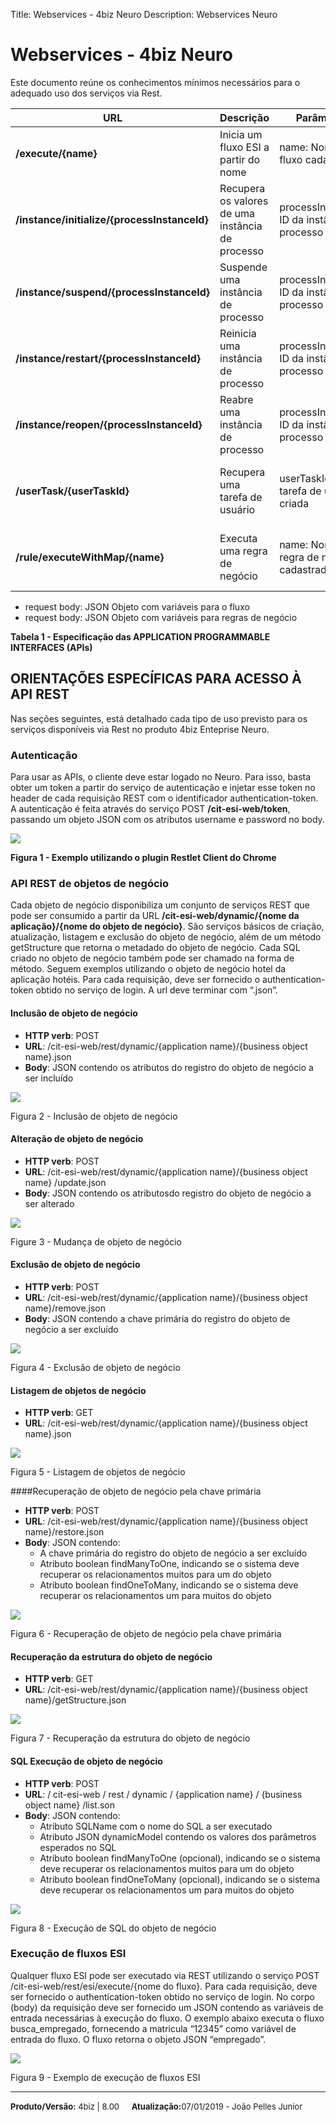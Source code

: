 Title: Webservices - 4biz Neuro
Description: Webservices Neuro

# Webservices - 4biz Neuro

Este documento reúne os conhecimentos mínimos necessários para o adequado uso dos serviços via Rest.

| **URL**                                      | **Descrição**                           | **Parâmetros**                                | **Retorna**                                        |
|----------------------------------------------|-------------------------------------------|-----------------------------------------------|---------------------------------------------------|
| **/execute/{name}**                     | Inicia um fluxo ESI a partir do nome                | name: Nome do fluxo cadastrado             | Objeto representativo do fluxo cadastrado      |
| **/instance/initialize/{processInstanceId}** | Recupera os valores de uma instância de processo | processInstanceid: ID da instância de processo | Objeto representativo da instância de processo cadastrada |
| **/instance/suspend/{processInstanceId}**    | Suspende uma instância de processo               | processInstanceid: ID da instância de processo | Objeto representativo da instância de processo cadastrada |
| **/instance/restart/{processInstanceId}**    | Reinicia uma instância de processo               | processInstanceid: ID da instância de processo | Objeto representativo da instância de processo cadastrada |
| **/instance/reopen/{processInstanceId}**     | Reabre uma instância de processo                | processInstanceid: ID da instância de processo | Objeto representativo da instância de processo cadastrada |
| **/userTask/{userTaskId}**                   | Recupera uma tarefa de usuário                    | userTaskId: ID da tarefa de usuário criada       | Objeto representativo da instância de processo cadastrada |
| **/rule/executeWithMap/{name}**              | Executa uma regra de negócio                  | name: Nome da regra de negócio cadastrada    | Objeto representativo da regra de negócio executada      |

-   request body: JSON Objeto com variáveis para o fluxo
-   request body: JSON Objeto com variáveis para regras de negócio

**Tabela 1 - Especificação das APPLICATION PROGRAMMABLE INTERFACES (APIs)**

## ORIENTAÇÕES ESPECÍFICAS PARA ACESSO À API REST

Nas seções seguintes, está detalhado cada tipo de uso previsto para os serviços disponíveis via Rest no produto 4biz Enteprise Neuro.

### Autenticação

Para usar as APIs, o cliente deve estar logado no Neuro. Para isso, basta obter um token a partir do serviço de autenticação e injetar esse token no header de cada requisição REST com o identificador authentication-token. A autenticação é feita através do serviço POST **/cit-esi-web/token**, passando um objeto JSON com os atributos username e password no body.

![](../img/9181.png)

**Figura 1 - Exemplo utilizando o plugin Restlet Client do Chrome**

### API REST de objetos de negócio

Cada objeto de negócio disponibiliza um conjunto de serviços REST que pode ser consumido a partir da URL **/cit-esi-web/dynamic/{nome da aplicação}/{nome do objeto de negócio}**. São serviços básicos de criação, atualização, listagem e exclusão do objeto de negócio, além de um método getStructure que retorna o metadado do objeto de negócio. Cada SQL criado no objeto de negócio também pode ser chamado na forma de método. Seguem exemplos utilizando o objeto de negócio hotel da aplicação hotéis. Para cada requisição, deve ser fornecido o authentication-token obtido no serviço de login. A url deve terminar com “.json”.

#### Inclusão de objeto de negócio

-   **HTTP verb**: POST
-   **URL**: /cit-esi-web/rest/dynamic/{application name}/{business object name}.json
-   **Body**: JSON contendo os atributos do registro do objeto de negócio a ser incluído

![](../img/9182.png)

Figura 2 - Inclusão de objeto de negócio

#### Alteração de objeto de negócio

-   **HTTP verb**: POST
-   **URL**: /cit-esi-web/rest/dynamic/{application name}/{business object name} /update.json
-   **Body**: JSON contendo os atributosdo registro do objeto de negócio a ser alterado

![](../img/9183.png)

Figure 3 - Mudança de objeto de negócio

#### Exclusão de objeto de negócio

-   **HTTP verb**: POST
-   **URL**: /cit-esi-web/rest/dynamic/{application name}/{business object name}/remove.json
-   **Body**: JSON contendo a chave primária do registro do objeto de negócio a ser excluído

![](../img/9184.png)

Figura 4 - Exclusão de objeto de negócio

#### Listagem de objetos de negócio

-   **HTTP verb**: GET
-   **URL**: /cit-esi-web/rest/dynamic/{application name}/{business object name}.json

![](../img/9185.png)

Figura 5 - Listagem de objetos de negócio

####Recuperação de objeto de negócio pela chave primária

-   **HTTP verb**: POST
-   **URL**: /cit-esi-web/rest/dynamic/{application name}/{business object name}/restore.json
-   **Body**: JSON contendo:
    -   A chave primária do registro do objeto de negócio a ser excluído
    -   Atributo boolean findManyToOne, indicando se o sistema deve recuperar os relacionamentos muitos para um do objeto
    -   Atributo boolean findOneToMany, indicando se o sistema deve recuperar os relacionamentos um para muitos do objeto


![](../img/9186.png)

Figura 6 - Recuperação de objeto de negócio pela chave primária

#### Recuperação da estrutura do objeto de negócio

-   **HTTP verb**: GET
-   **URL**: /cit-esi-web/rest/dynamic/{application name}/{business object name}/getStructure.json

![](../img/9187.png)

Figura 7 - Recuperação da estrutura do objeto de negócio

#### SQL Execução de objeto de negócio

-   **HTTP verb**: POST
-   **URL**: / cit-esi-web / rest / dynamic / {application name} / {business object name} /list.son
-   **Body**: JSON contendo:
    -   Atributo SQLName com o nome do SQL a ser executado
    -   Atributo JSON dynamicModel contendo os valores dos parâmetros esperados no SQL
    -   Atributo boolean findManyToOne (opcional), indicando se o sistema deve recuperar os relacionamentos muitos para um do objeto
    -   Atributo boolean findOneToMany (opcional), indicando se o sistema deve recuperar os relacionamentos um para muitos do objeto

![](../img/9188.png)

Figura 8 - Execução de SQL do objeto de negócio

### Execução de fluxos ESI

Qualquer fluxo ESI pode ser executado via REST utilizando o serviço POST /cit-esi-web/rest/esi/execute/{nome do fluxo}. Para cada requisição, deve ser fornecido o authentication-token obtido no serviço de login. No corpo (body) da requisição deve ser fornecido um JSON contendo as variáveis de entrada necessárias à execução do fluxo. O exemplo abaixo executa o fluxo busca_empregado, fornecendo a matricula “12345” como variável de entrada do fluxo. O fluxo retorna o objeto JSON “empregado”.

![](../img/9189.png)

Figura 9 - Exemplo de execução de fluxos ESI

<hr>
<font  Size=2><b>Produto/Versão:</b> 4biz | 8.00</font> &nbsp; &nbsp;
<font  Size=2><b>Atualização:</b>07/01/2019 - João Pelles Junior</font>
